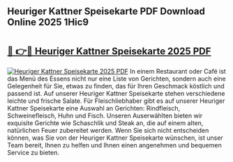 ## Heuriger Kattner Speisekarte PDF Download Online 2025 1Hic9

# <h2><a href="http://gc5y62.nevu.top/?p=Heuriger+Kattner+Speisekarte">🔗 👉🔴 Heuriger Kattner Speisekarte 2025 PDF</a></h2>

[![Heuriger Kattner Speisekarte 2025 PDF](https://i.imgur.com/dBaPXMq.png)](http://gc5y62.nevu.top/?p=Heuriger+Kattner+Speisekarte)
In einem Restaurant oder Café ist das Menü des Essens nicht nur eine Liste von Gerichten, sondern auch eine Gelegenheit für Sie, etwas zu finden, das für Ihren Geschmack köstlich und passend ist. Auf unserer Heuriger Kattner Speisekarte stehen verschiedene leichte und frische Salate. Für Fleischliebhaber gibt es auf unserer Heuriger Kattner Speisekarte eine Auswahl an Gerichten: Rindfleisch, Schweinefleisch, Huhn und Fisch. Unseren Auserwählten bieten wir exquisite Gerichte wie Schaschlik und Steak an, die auf einem alten, natürlichen Feuer zubereitet werden. Wenn Sie sich nicht entscheiden können, was Sie von der Heuriger Kattner Speisekarte wünschen, ist unser Team bereit, Ihnen zu helfen und Ihnen einen angenehmen und bequemen Service zu bieten.
